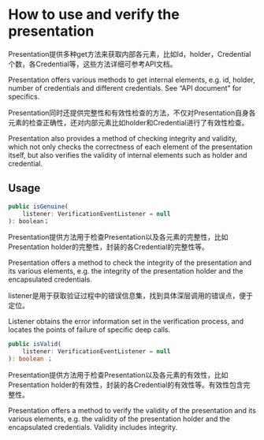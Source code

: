 # How to use and verify the presentation

Presentation提供多种get方法来获取内部各元素，比如Id，holder，Credential个数，各Credential等，这些方法详细可参考API文档。

Presentation offers various methods to get internal elements, e.g. id, holder, number of credentials and different credentials. See “API document” for specifics.

Presentation同时还提供完整性和有效性检查的方法，不仅对Presentation自身各元素的检查正确性，还对内部元素比如holder和Credential进行了有效性检查。

Presentation also provides a method of checking integrity and validity, which not only checks the correctness of each element of the presentation itself, but also verifies the validity of internal elements such as holder and credential.

## Usage

```typescript
public isGenuine(
	listener: VerificationEventListener = null
): boolean；
```

Presentation提供方法用于检查Presentation以及各元素的完整性，比如Presentation holder的完整性，封装的各Credential的完整性等。

Presentation offers a method to check the integrity of the presentation and its various elements, e.g. the integrity of the presentation holder and the encapsulated credentials.

listener是用于获取验证过程中的错误信息集，找到具体深层调用的错误点，便于定位。

Listener obtains the error information set in the verification process, and locates the points of failure of specific deep calls.

```typescript
public isValid(
	listener: VerificationEventListener = null
): boolean ；
```

Presentation提供方法用于检查Presentation以及各元素的有效性，比如Presentation holder的有效性，封装的各Credential的有效性等。有效性包含完整性。

Presentation offers a method to verify the validity of the presentation and its various elements, e.g. the validity of the presentation holder and the encapsulated credentials. Validity includes integrity.
